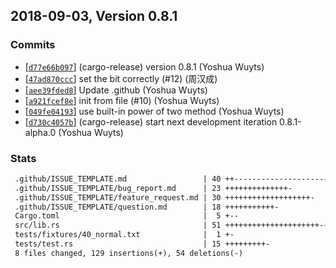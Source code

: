 ## 2018-09-03, Version 0.8.1
### Commits
- [[`d77e66b097`](https://github.com/datrs/sparse-bitfield/commit/d77e66b0976f44d3d822dcc78e10ff8b94c2ee45)] (cargo-release) version 0.8.1 (Yoshua Wuyts)
- [[`47ad870ccc`](https://github.com/datrs/sparse-bitfield/commit/47ad870ccc8f403b08b96da5982641de08e8bd3c)] set the bit correctly (#12) (周汉成)
- [[`aee39fded8`](https://github.com/datrs/sparse-bitfield/commit/aee39fded840f676103158ae7fc364886c3f873c)] Update .github (Yoshua Wuyts)
- [[`a921fcef8e`](https://github.com/datrs/sparse-bitfield/commit/a921fcef8ef62a764ed767bc911420e5aa13b774)] init from file (#10) (Yoshua Wuyts)
- [[`049fe04193`](https://github.com/datrs/sparse-bitfield/commit/049fe04193afce481969a849e8303d31fdb78981)] use built-in power of two method (Yoshua Wuyts)
- [[`d730c4057b`](https://github.com/datrs/sparse-bitfield/commit/d730c4057bd05dd57b647f3c9e2e91c9d3ff4ef7)] (cargo-release) start next development iteration 0.8.1-alpha.0 (Yoshua Wuyts)

### Stats
```diff
 .github/ISSUE_TEMPLATE.md                 | 40 ++-----------------------
 .github/ISSUE_TEMPLATE/bug_report.md      | 23 ++++++++++++++-
 .github/ISSUE_TEMPLATE/feature_request.md | 30 +++++++++++++++++++-
 .github/ISSUE_TEMPLATE/question.md        | 18 +++++++++++-
 Cargo.toml                                |  5 +--
 src/lib.rs                                | 51 +++++++++++++++++++++-----------
 tests/fixtures/40_normal.txt              |  1 +-
 tests/test.rs                             | 15 +++++++++-
 8 files changed, 129 insertions(+), 54 deletions(-)
```


